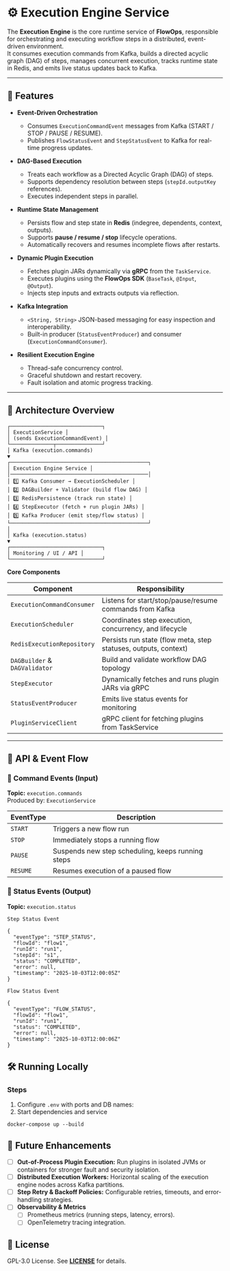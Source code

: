 # ⚙️ Execution Engine Service

The **Execution Engine** is the core runtime service of **FlowOps**, responsible for orchestrating and executing workflow steps in a distributed, event-driven environment.  
It consumes execution commands from Kafka, builds a directed acyclic graph (DAG) of steps, manages concurrent execution, tracks runtime state in Redis, and emits live status updates back to Kafka.

---

## 🚀 Features

- **Event-Driven Orchestration**
  - Consumes `ExecutionCommandEvent` messages from Kafka (START / STOP / PAUSE / RESUME).
  - Publishes `FlowStatusEvent` and `StepStatusEvent` to Kafka for real-time progress updates.

- **DAG-Based Execution**
  - Treats each workflow as a Directed Acyclic Graph (DAG) of steps.
  - Supports dependency resolution between steps (`stepId.outputKey` references).
  - Executes independent steps in parallel.

- **Runtime State Management**
  - Persists flow and step state in **Redis** (indegree, dependents, context, outputs).
  - Supports **pause / resume / stop** lifecycle operations.
  - Automatically recovers and resumes incomplete flows after restarts.

- **Dynamic Plugin Execution**
  - Fetches plugin JARs dynamically via **gRPC** from the `TaskService`.
  - Executes plugins using the **FlowOps SDK** (`BaseTask`, `@Input`, `@Output`).
  - Injects step inputs and extracts outputs via reflection.

- **Kafka Integration**
  - `<String, String>` JSON-based messaging for easy inspection and interoperability.
  - Built-in producer (`StatusEventProducer`) and consumer (`ExecutionCommandConsumer`).

- **Resilient Execution Engine**
  - Thread-safe concurrency control.
  - Graceful shutdown and restart recovery.
  - Fault isolation and atomic progress tracking.

---

## 🧩 Architecture Overview
```
┌──────────────────────────────┐
│ ExecutionService │
│ (sends ExecutionCommandEvent) │
└──────────────┬───────────────┘
│ Kafka (execution.commands)
▼
┌─────────────────────────────────────────────┐
│ Execution Engine Service │
│─────────────────────────────────────────────│
│ 1️⃣ Kafka Consumer → ExecutionScheduler │
│ 2️⃣ DAGBuilder + Validator (build flow DAG) │
│ 3️⃣ RedisPersistence (track run state) │
│ 4️⃣ StepExecutor (fetch + run plugin JARs) │
│ 5️⃣ Kafka Producer (emit step/flow status) │
└─────────────────────────────────────────────┘
│
│ Kafka (execution.status)
▼
┌──────────────────────────────┐
│ Monitoring / UI / API │
└──────────────────────────────┘
```

**Core Components**

| Component | Responsibility |
|------------|----------------|
| `ExecutionCommandConsumer` | Listens for start/stop/pause/resume commands from Kafka |
| `ExecutionScheduler` | Coordinates step execution, concurrency, and lifecycle |
| `RedisExecutionRepository` | Persists run state (flow meta, step statuses, outputs, context) |
| `DAGBuilder` & `DAGValidator` | Build and validate workflow DAG topology |
| `StepExecutor` | Dynamically fetches and runs plugin JARs via gRPC |
| `StatusEventProducer` | Emits live status events for monitoring |
| `PluginServiceClient` | gRPC client for fetching plugins from TaskService |

---

## 🔄 API & Event Flow

### 🔹 Command Events (Input)
**Topic:** `execution.commands`  
Produced by: `ExecutionService`

| EventType | Description |
|------------|-------------|
| `START` | Triggers a new flow run |
| `STOP` | Immediately stops a running flow |
| `PAUSE` | Suspends new step scheduling, keeps running steps |
| `RESUME` | Resumes execution of a paused flow |


### 🔹 Status Events (Output)
**Topic:** `execution.status`

`Step Status Event`
```
{
  "eventType": "STEP_STATUS",
  "flowId": "flow1",
  "runId": "run1",
  "stepId": "s1",
  "status": "COMPLETED",
  "error": null,
  "timestamp": "2025-10-03T12:00:05Z"
}
```
`Flow Status Event`
```
{
  "eventType": "FLOW_STATUS",
  "flowId": "flow1",
  "runId": "run1",
  "status": "COMPLETED",
  "error": null,
  "timestamp": "2025-10-03T12:00:06Z"
}
```

## 🛠 Running Locally

### Steps
1. Configure `.env` with ports and DB names:
2. Start dependencies and service
```
docker-compose up --build
```

## 🧠 Future Enhancements

- [ ] **Out-of-Process Plugin Execution:** Run plugins in isolated JVMs or containers for stronger fault and security isolation.
- [ ] **Distributed Execution Workers:** Horizontal scaling of the execution engine nodes across Kafka partitions.
- [ ] **Step Retry & Backoff Policies:** Configurable retries, timeouts, and error-handling strategies.
- [ ] **Observability & Metrics**
    - [ ] Prometheus metrics (running steps, latency, errors).
    - [ ] OpenTelemetry tracing integration.

## 📖 License
GPL-3.0 License. See **[LICENSE](LICENSE)** for details.